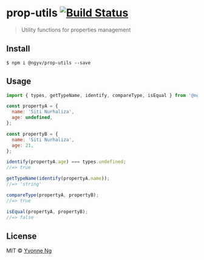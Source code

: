 # prop-utils [![Build Status](https://travis-ci.org/ngyv/prop-utils.svg?branch=master)](https://travis-ci.org/ngyv/prop-utils)

> Utility functions for properties management


## Install

```
$ npm i @ngyv/prop-utils --save
```


## Usage

```js
import { types, getTypeName, identify, compareType, isEqual } from '@ngyv/prop-utils'

const propertyA = {
  name: 'Siti Nurhaliza',
  age: undefined,
};

const propertyB = {
  name: 'Siti Nurhaliza',
  age: 21,
};

identify(propertyA.age) === types.undefined;
//=> true

getTypeName(identify(propertyA.name));
//=> 'string'

compareType(propertyA, propertyB);
//=> true

isEqual(propertyA, propertyB);
//=> false
```


## License

MIT © [Yvonne Ng](http://github.com/ngyv)
